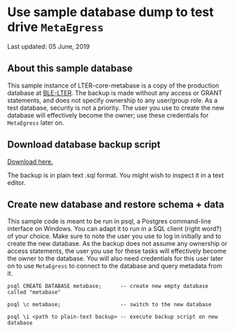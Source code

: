 Use sample database dump to test drive `MetaEgress`
===================================================

Last updated: 05 June, 2019

About this sample database
--------------------------

This sample instance of LTER-core-metabase is a copy of the production
database at [BLE-LTER](https://ble.lternet.edu). The backup is made
without any access or GRANT statements, and does not specify ownership
to any user/group role. As a test database, security is not a priority.
The user you use to create the new database will effectively become the
owner; use these credentials for `MetaEgress` later on.

Download database backup script
-------------------------------

[Download here.](../sample_metabase/sample_metabase_dump.sql)

The backup is in plain text .sql format. You might wish to inspect it in
a text editor.

Create new database and restore schema + data
---------------------------------------------

This sample code is meant to be run in psql, a Postgres command-line
interface on Windows. You can adapt it to run in a SQL client (right
word?) of your choice. Make sure to note the user you use to log in
initially and to create the new database. As the backup does not assume
any ownership or access statements, the user you use for these tasks
will effectively become the owner to the database. You will also need
credentials for this user later on to use `MetaEgress` to connect to the
database and query metadata from it.

    psql CREATE DATABASE metabase;      -- create new empty database called "metabase"

    psql \c metabase;                   -- switch to the new database

    psql \i <path to plain-text backup> -- execute backup script on new database
